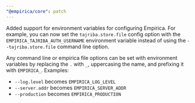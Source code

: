 ```yaml
---
"@empirica/core": patch
---
```


Added support for environment variables for configuring Empirica. For example,
you can now set the `tajriba.store.file` config option with the
`EMPIRICA_TAJRIBA_AUTH_USERNAME` environment variable instead of using the
`--tajriba.store.file` command line option.

Any command line or empirica file options can be set with environment variables
by replacing the `.` with `_`, uppercasing the name, and prefixing it with
`EMPIRICA_`. Examples:

- `--log.level` becomes `EMPIRICA_LOG_LEVEL`
- `--server.addr` becomes `EMPIRICA_SERVER_ADDR`
- `--production` becomes `EMPIRICA_PRODUCTION`
